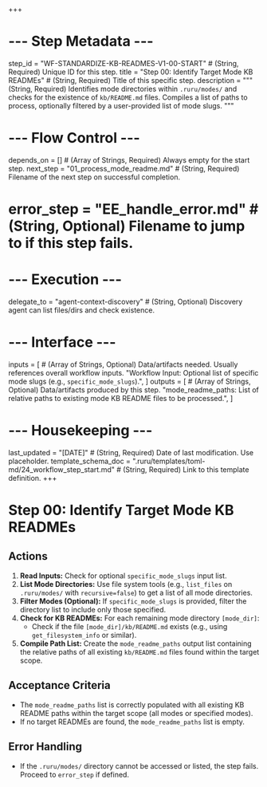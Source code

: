 +++
# --- Step Metadata ---
step_id = "WF-STANDARDIZE-KB-READMES-V1-00-START" # (String, Required) Unique ID for this step.
title = "Step 00: Identify Target Mode KB READMEs" # (String, Required) Title of this specific step.
description = """
(String, Required) Identifies mode directories within `.ruru/modes/` and checks
for the existence of `kb/README.md` files. Compiles a list of paths to process,
optionally filtered by a user-provided list of mode slugs.
"""

# --- Flow Control ---
depends_on = [] # (Array of Strings, Required) Always empty for the start step.
next_step = "01_process_mode_readme.md" # (String, Required) Filename of the next step on successful completion.
# error_step = "EE_handle_error.md" # (String, Optional) Filename to jump to if this step fails.

# --- Execution ---
delegate_to = "agent-context-discovery" # (String, Optional) Discovery agent can list files/dirs and check existence.

# --- Interface ---
inputs = [ # (Array of Strings, Optional) Data/artifacts needed. Usually references overall workflow inputs.
    "Workflow Input: Optional list of specific mode slugs (e.g., `specific_mode_slugs`).",
]
outputs = [ # (Array of Strings, Optional) Data/artifacts produced by this step.
    "mode_readme_paths: List of relative paths to existing mode KB README files to be processed.",
]

# --- Housekeeping ---
last_updated = "[DATE]" # (String, Required) Date of last modification. Use placeholder.
template_schema_doc = ".ruru/templates/toml-md/24_workflow_step_start.md" # (String, Required) Link to this template definition.
+++

# Step 00: Identify Target Mode KB READMEs

## Actions

1.  **Read Inputs:** Check for optional `specific_mode_slugs` input list.
2.  **List Mode Directories:** Use file system tools (e.g., `list_files` on `.ruru/modes/` with `recursive=false`) to get a list of all mode directories.
3.  **Filter Modes (Optional):** If `specific_mode_slugs` is provided, filter the directory list to include only those specified.
4.  **Check for KB READMEs:** For each remaining mode directory `[mode_dir]`:
    *   Check if the file `[mode_dir]/kb/README.md` exists (e.g., using `get_filesystem_info` or similar).
5.  **Compile Path List:** Create the `mode_readme_paths` output list containing the relative paths of all existing `kb/README.md` files found within the target scope.

## Acceptance Criteria

*   The `mode_readme_paths` list is correctly populated with all existing KB README paths within the target scope (all modes or specified modes).
*   If no target READMEs are found, the `mode_readme_paths` list is empty.

## Error Handling

*   If the `.ruru/modes/` directory cannot be accessed or listed, the step fails. Proceed to `error_step` if defined.
